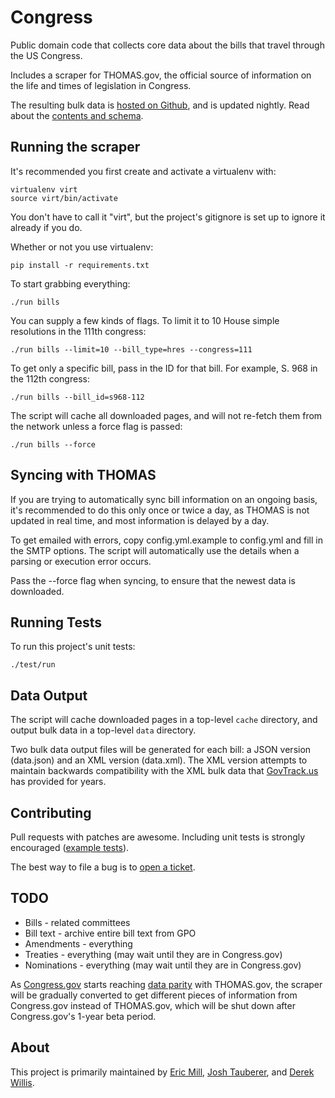 Congress
========

Public domain code that collects core data about the bills that travel through the US Congress.

Includes a scraper for THOMAS.gov, the official source of information on the life and times of legislation in Congress.

The resulting bulk data is [hosted on Github](https://github.com/unitedstates/congress/downloads), and is updated nightly. Read about the [contents and schema](https://github.com/unitedstates/congress/wiki).


Running the scraper
-------------------

It's recommended you first create and activate a virtualenv with:

    virtualenv virt
    source virt/bin/activate

You don't have to call it "virt", but the project's gitignore is set up to ignore it already if you do.

Whether or not you use virtualenv:

    pip install -r requirements.txt

To start grabbing everything:

    ./run bills

You can supply a few kinds of flags. To limit it to 10 House simple resolutions in the 111th congress:

    ./run bills --limit=10 --bill_type=hres --congress=111

To get only a specific bill, pass in the ID for that bill. For example, S. 968 in the 112th congress:

    ./run bills --bill_id=s968-112

The script will cache all downloaded pages, and will not re-fetch them from the network unless a force flag is passed:

    ./run bills --force


Syncing with THOMAS
-------------------

If you are trying to automatically sync bill information on an ongoing basis, it's recommended to do this only once or twice a day, as THOMAS is not updated in real time, and most information is delayed by a day.

To get emailed with errors, copy config.yml.example to config.yml and fill in the SMTP options. The script will automatically use the details when a parsing or execution error occurs.

Pass the --force flag when syncing, to ensure that the newest data is downloaded.


Running Tests
-------------

To run this project's unit tests:

    ./test/run


Data Output
-----------

The script will cache downloaded pages in a top-level `cache` directory, and output bulk data in a top-level `data` directory.

Two bulk data output files will be generated for each bill: a JSON version (data.json) and an XML version (data.xml). The XML version attempts to maintain backwards compatibility with the XML bulk data that [GovTrack.us](http://govtrack.us) has provided for years.


Contributing
------------

Pull requests with patches are awesome. Including unit tests is strongly encouraged ([example tests](https://github.com/unitedstates/congress/blob/master/test/test_bill_actions.py)).

The best way to file a bug is to [open a ticket](https://github.com/unitedstates/congress/issues).


TODO
----

* Bills - related committees
* Bill text - archive entire bill text from GPO
* Amendments - everything
* Treaties - everything (may wait until they are in Congress.gov)
* Nominations - everything (may wait until they are in Congress.gov)

As [Congress.gov](http://beta.congress.gov) starts reaching [data parity](http://beta.congress.gov/help/coverage-dates/) with THOMAS.gov, the scraper will be gradually converted to get different pieces of information from Congress.gov instead of THOMAS.gov, which will be shut down after Congress.gov's 1-year beta period.


About
-----

This project is primarily maintained by [Eric Mill](http://twitter.com/konklone), [Josh Tauberer](http://twitter.com/JoshData), and [Derek Willis](http://twitter.com/derekwillis).